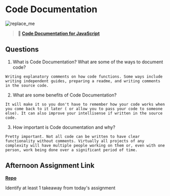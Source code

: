 # Code Documentation

![replace_me](https://codeworks.blob.core.windows.net/public/assets/img/illustrations/placeholder.svg)

> **📖 [Code Documentation for JavaScript](https://codeworksacademy.com/fs-student-guide/resources/wk7/02-JSDocs)**

## Questions

1. What is Code Documentation? What are some of the ways to document code?
```
Writing explanatory comments on how code functions. Some ways include writing independent guides, preparing a readme, and writing comments in the source code. 
```

2. What are some benefits of Code Documentation?
```
It will make it so you don't have to remember how your code works when you come back to it later ( or allow you to pass your code to someone else). It can also improve your intellisense if written in the source code.
```

3. How important is Code documentation and why?
```
Pretty important. Not all code can be written to have clear functionality without comments. Virtually all projects of any complexity will have multiple people working on them or, even with one person, work being done over a significant period of time. 
```


## Afternoon Assignment Link

**[Repo](https://github.com/TaylorBruun/<ASSIGNMENT_REPO>)**

Identify at least 1 takeaway from today's assignment
